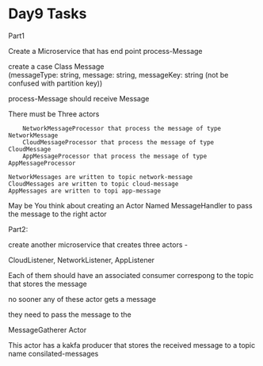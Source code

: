 # Day9 Tasks

Part1

Create a Microservice
that has end point
process-Message

create a case Class Message<br/>
(messageType: string,
message: string,
messageKey: string (not be confused with partition key))

process-Message should receive Message

There must be Three actors

        NetworkMessageProcessor that process the message of type NetworkMessage
        CloudMessageProcessor that process the message of type CloudMessage
        AppMessageProcessor that process the message of type AppMessageProcessor

    NetworkMessages are written to topic network-message
    CloudMessages are written to topic cloud-message
    AppMessages are written to topi app-message

May be You think about creating an Actor Named MessageHandler
to pass the message to the right actor

Part2:

create another microservice
that creates three actors -

CloudListener,
NetworkListener,
AppListener

Each of them should have an associated consumer correspong to the
topic that stores the message

no sooner any of these actor gets a message

they need to pass the message to the

MessageGatherer Actor

This actor has a kakfa producer that stores the received
message to a topic name consilated-messages
